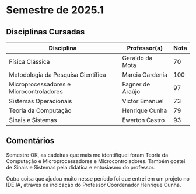 # Semestre de 2025.1

## Disciplinas Cursadas

Disciplina | Professor(a) | Nota
-|-|-
Física Clássica | Geraldo da Mota | 70
Metodologia da Pesquisa Científica | Marcia Gardenia | 100
Microprocessadores e Microcontroladores | Fagner de Araújo | 97
Sistemas Operacionais | Victor Emanuel | 73
Teoria da Computação | Henrique Cunha | 79
Sinais e Sistemas | Ewerton Castro | 93

## Comentários

Semestre OK, as cadeiras que mais me identifiquei foram Teoria da Computação e Microprocessadores e Microcontroladores. Também gostei de Sinais e Sistemas pela didática e entusiasmo do professor.

Outra coisa que ajudou muito nesse período foi que entrei em um projeto no IDE.IA, através da indicação do Professor Coordenador Henrique Cunha.
